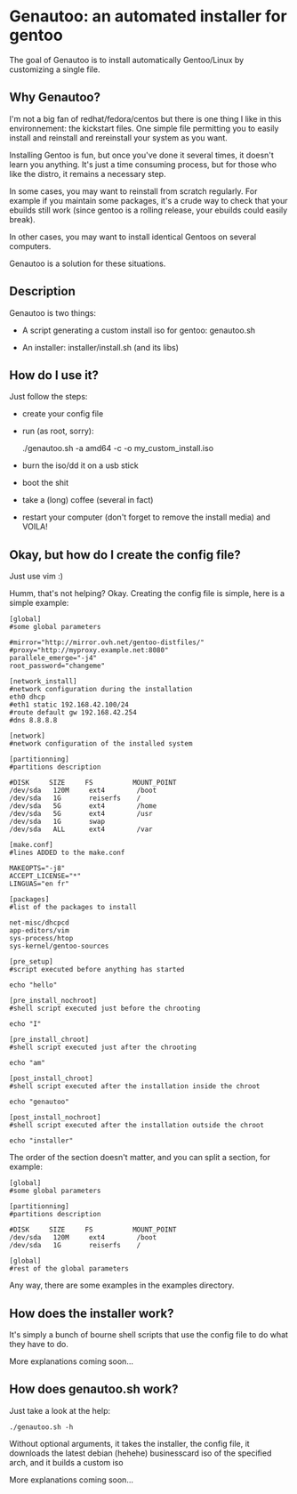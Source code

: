 # Genautoo: an automated installer for gentoo

The goal of Genautoo is to install automatically Gentoo/Linux by customizing a single file.

## Why Genautoo?

I'm not a big fan of redhat/fedora/centos but there is one thing I like in this environnement: the kickstart files.
One simple file permitting you to easily install and reinstall and rereinstall your system as you want.

Installing Gentoo is fun, but once you've done it several times, it doesn't learn you anything.
It's just a time consuming process, but for those who like the distro, it remains a necessary step. 

In some cases, you may want to reinstall from scratch regularly. For example if you maintain some packages,
it's a crude way to check that your ebuilds still work (since gentoo is a rolling release, your ebuilds could easily break).

In other cases, you may want to install identical Gentoos on several computers.

Genautoo is a solution for these situations.

## Description

Genautoo is two things:

- A script generating a custom install iso for gentoo: genautoo.sh

- An installer: installer/install.sh (and its libs)

## How do I use it?

Just follow the steps:

- create your config file 
    
- run (as root, sorry):

    ./genautoo.sh -a amd64 -c <path to your config file> -o my_custom_install.iso

- burn the iso/dd it on a usb stick

- boot the shit

- take a (long) coffee (several in fact)

- restart your computer (don't forget to remove the install media) and VOILA!

## Okay, but how do I create the config file?

Just use vim :) 

Humm, that's not helping? Okay. Creating the config file is simple, here is a simple example:

    [global]
    #some global parameters

    #mirror="http://mirror.ovh.net/gentoo-distfiles/"
    #proxy="http://myproxy.example.net:8080"
    parallele_emerge="-j4"
    root_password="changeme"

    [network_install]
    #network configuration during the installation
    eth0 dhcp
    #eth1 static 192.168.42.100/24
    #route default gw 192.168.42.254
    #dns 8.8.8.8

    [network]
    #network configuration of the installed system

    [partitionning]
    #partitions description

    #DISK     SIZE     FS          MOUNT_POINT
    /dev/sda   120M     ext4        /boot
    /dev/sda   1G       reiserfs    /
    /dev/sda   5G       ext4        /home
    /dev/sda   5G       ext4        /usr
    /dev/sda   1G       swap
    /dev/sda   ALL      ext4        /var

    [make.conf]
    #lines ADDED to the make.conf

    MAKEOPTS="-j8"
    ACCEPT_LICENSE="*"
    LINGUAS="en fr"

    [packages]
    #list of the packages to install

    net-misc/dhcpcd
    app-editors/vim
    sys-process/htop
    sys-kernel/gentoo-sources

    [pre_setup]
    #script executed before anything has started

    echo "hello"

    [pre_install_nochroot]
    #shell script executed just before the chrooting

    echo "I"

    [pre_install_chroot]
    #shell script executed just after the chrooting

    echo "am"

    [post_install_chroot]
    #shell script executed after the installation inside the chroot

    echo "genautoo"

    [post_install_nochroot]
    #shell script executed after the installation outside the chroot

    echo "installer"

The order of the section doesn't matter, and you can split a section, for example:

    [global]
    #some global parameters

    [partitionning]
    #partitions description

    #DISK     SIZE     FS          MOUNT_POINT
    /dev/sda   120M     ext4        /boot
    /dev/sda   1G       reiserfs    /

    [global]
    #rest of the global parameters

Any way, there are some examples in the examples directory.

## How does the installer work?

It's simply a bunch of bourne shell scripts that use the config file to do what they have to do.

More explanations coming soon...

## How does genautoo.sh work?

Just take a look at the help:

    ./genautoo.sh -h

Without optional arguments, it takes the installer, the config file, it downloads the latest debian (hehehe) businesscard iso of the specified arch, and it builds a custom iso

More explanations coming soon...

